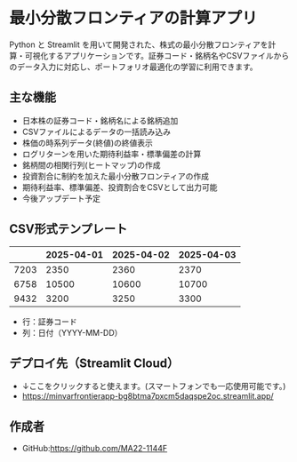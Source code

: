 # 最小分散フロンティアの計算アプリ

Python と Streamlit を用いて開発された、株式の最小分散フロンティアを計算・可視化するアプリケーションです。証券コード・銘柄名やCSVファイルからのデータ入力に対応し、ポートフォリオ最適化の学習に利用できます。

## 主な機能

- 日本株の証券コード・銘柄名による銘柄追加
- CSVファイルによるデータの一括読み込み
- 株価の時系列データ(終値)の終値表示
- ログリターンを用いた期待利益率・標準偏差の計算
- 銘柄間の相関行列(ヒートマップ)の作成
- 投資割合に制約を加えた最小分散フロンティアの作成
- 期待利益率、標準偏差、投資割合をCSVとして出力可能
- 今後アップデート予定

## CSV形式テンプレート

|     | 2025-04-01 | 2025-04-02 | 2025-04-03 |
|-----|------------|------------|------------|
| 7203 | 2350       | 2360       | 2370       |
| 6758 | 10500      | 10600      | 10700      |
| 9432 | 3200       | 3250       | 3300       |

- 行：証券コード
- 列：日付（YYYY-MM-DD）

## デプロイ先（Streamlit Cloud）

- ↓ここをクリックすると使えます。(スマートフォンでも一応使用可能です。)
- https://minvarfrontierapp-bg8btma7pxcm5daqspe2oc.streamlit.app/

## 作成者
- GitHub:https://github.com/MA22-1144F

